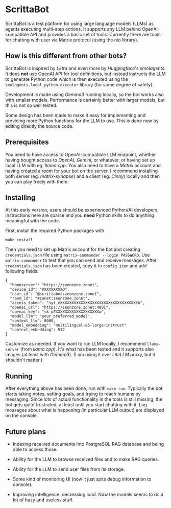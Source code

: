 # ScrittaBot

ScrittaBot is a test platform for using large language models
(LLMs) as agents executing multi-step actions. It supports
any LLM behind OpenAI-compatible API and provides a basic
set of tools. Currently there are tools for chatting with
user via Matrix protocol (using the nio library).

## How is this different from other bots?

ScrittaBot is inspired by *Letta* and even more by *Huggingface*'s
*smolagents*. It does **not** use OpenAI API for tool definitions,
but instead instructs the LLM to generate Python code which
is then executed using the `smolagents.local_python_executor`
library (for some degree of safety).

Development is made using *Gemma3* running locally, so the bot works
also with smaller models. Performance is certainly better with
larger models, but this is not so well tested.

Some design has been made to make it easy for implementing and
providing more Python functions for the LLM to use. This is done
now by editing directly the source code.

## Prerequisites

You need to have access to OpenAI-compatible LLM endpoint,
whether having bought access to *OpenAI*, *Gemini*, or whatever,
or having set up local LLM with eg. *llama.cpp*. You also
need to have a *Matrix* account and having created a room for
your bot on the server. I recommend installing both server
(eg. *matrix-synapse*) and a client (eg. *Cinny*) locally and
then you can play freely with them.

## Installing

At this early version, users should be experienced Python/AI
developers. Instructions here are sparse and you **need**
Python skills to do anything meaningful with the code.

First, install the required Python packages with
```
make install
```

Then you need to set up Matrix account for the bot and creating
`credentials.json` file using `matrix-commander --login PASSWORD`.
Use `matrix-commander` to test that you can send and receive messages.
After `credentials.json` has been created, copy it to `config.json`
and add following fields:

```
{
  "homeserver": "https://zeonzone.zonet",
  "device_id": "RXXXXXXXXO",
  "user_id": "@scrittabot:zeonzone.zonet",
  "room_id": "#zonet:zeonzone.zonet",
  "access_token": "syt_eXXXXXXXXXXXXXXXXXXXXXXXXXXXXXXXXXXA",
  "openai_url": "https://zeonzone.zonet:4001",
  "openai_key": "sk-pZXXXXXXXXXXXXXXXXXXXw",
  "model_llm": "your_preferred_model",
  "context_llm": 8000,
  "model_embedding": "multilingual-e5-large-instruct"
  "context_embedding": 512
}

```

Customize as needed. If you want to run LLM locally, I recommend
`llama-server` (from *llama.cpp*). It's what has been tested and it
supports also images (at least with *Gemma3*). (I am using it
over *LiteLLM* proxy, but it shouldn't matter.)

## Running

After everything above has been done, run with `make run`.
Typically the bot starts taking notes, setting goals, and
trying to reach humans by messaging. Since lots of actual
functionality in the tools is still missing, the bot gets
quite frustrated, at least until you start chatting with it.
Log messages about what is happening (in particular LLM
output) are displayed on the console.

## Future plans

* Indexing received documents into PostgreSQL RAG database and
  being able to access those.

* Ability for the LLM to browse received files and to make RAG queries.

* Ability for the LLM to send user files from its storage.

* Some kind of monitoring UI (now it just spits debug information
  to console).

* Improving intelligence, decreasing load. Now the models seems to
  do a lot of hazy and useless stuff.
